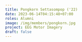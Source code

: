 ```yaml
---
title: Pongkorn Settasompop ('22)
date: 2023-06-14T04:15:48+07:00
roles: Alumni
image: /img/members/pongkorn.jpg
project: EEG Motor Imagery
draft: false
---
```


